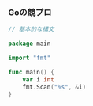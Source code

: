 ### Goの競プロ

```go
// 基本的な構文

package main

import "fmt"

func main() {
    var i int
    fmt.Scan("%s", &i)
}
```
